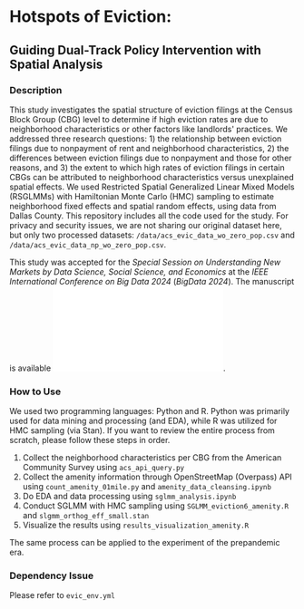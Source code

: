 # Hotspots of Eviction: 
## Guiding Dual-Track Policy Intervention with Spatial Analysis

### Description
This study investigates the spatial structure of eviction filings at the Census Block Group (CBG) level to determine if high eviction rates are due to neighborhood characteristics or other factors like landlords' practices. We addressed three research questions: 1) the relationship between eviction filings due to nonpayment of rent and neighborhood characteristics, 2) the differences between eviction filings due to nonpayment and those for other reasons, and 3) the extent to which high rates of eviction filings in certain CBGs can be attributed to neighborhood characteristics versus unexplained spatial effects. We used Restricted Spatial Generalized Linear Mixed Models (RSGLMMs) with Hamiltonian Monte Carlo (HMC) sampling to estimate neighborhood fixed effects and spatial random effects, using data from Dallas County. This repository includes all the code used for the study. For privacy and security issues, we are not sharing our original dataset here, but only two processed datasets: ```/data/acs_evic_data_wo_zero_pop.csv``` and ```/data/acs_evic_data_np_wo_zero_pop.csv```.

This study was accepted for the *Special Session on Understanding New Markets by Data Science, Social Science, and Economics* at the *IEEE International Conference on Big Data 2024* (*BigData 2024*). The manuscript is available ![here](/Users/wooyongjung/WJ_Projects/eviction_2024_repo_rev/EvictionHotspotStudy_BigData2024.pdf).

### How to Use
We used two programming languages: Python and R. Python was primarily used for data mining and processing (and EDA), while R was utilized for HMC sampling (via Stan). If you want to review the entire process from scratch, please follow these steps in order.

1. Collect the neighborhood characteristics per CBG from the American Community Survey using ```acs_api_query.py```
2. Collect the amenity information through OpenStreetMap (Overpass) API using ```count_amenity_01mile.py``` and ```amenity_data_cleansing.ipynb```
3. Do EDA and data processing using ```sglmm_analysis.ipynb```
4. Conduct SGLMM with HMC sampling using ```SGLMM_eviction6_amenity.R``` and ```slgmm_orthog_eff_small.stan```
5. Visualize the results using ```results_visualization_amenity.R```

The same process can be applied to the experiment of the prepandemic era.

### Dependency Issue
Please refer to ```evic_env.yml ```
